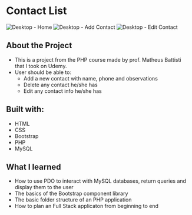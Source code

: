 # Contact List
![Desktop - Home](project-imgs/home.png)
![Desktop - Add Contact](project-imgs/add.png)
![Desktop - Edit Contact](project-imgs/edit.png)

## About the Project
- This is a project from the PHP course made by prof. Matheus Battisti that I took on Udemy.
- User should be able to:
  - Add a new contact with name, phone and observations
  - Delete any contact he/she has
  - Edit any contact info he/she has


## Built with:
- HTML
- CSS
- Bootstrap
- PHP
- MySQL

## What I learned
- How to use PDO to interact with MySQL databases, return queries and display them to the user
- The basics of the Bootstrap component library
- The basic folder structure of an PHP application
- How to plan an Full Stack applicaton from beginning to end
